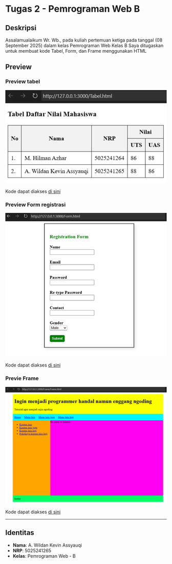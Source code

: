 # Tugas 2 - Pemrograman Web B

## Deskripsi
Assalamualaikum Wr. Wb., pada kuliah pertemuan ketiga pada tanggal (08 September 2025) dalam kelas Pemrograman Web Kelas B 
Saya ditugaskan untuk membuat kode Tabel, Form, dan Frame menggunakan HTML

## Preview
### Preview tabel
![Preview Tabel](assets/tabel.png)

Kode dapat diakses [di sini](https://github.com/wildankev/pweb-b-2/blob/main/code/tabel.html)

### Preview Form registrasi
![Preview Form](assets/form.png)

Kode dapat diakses [di sini](https://github.com/wildankev/pweb-b-2/blob/main/code/form.html)

### Previe Frame
![Preview Tabel](assets/frame.png)

Kode dapat diakses [di sini](https://github.com/wildankev/pweb-b-2/blob/main/code/frame/)

---
## Identitas
- **Nama**: A. Wildan Kevin Assyauqi  
- **NRP**: 5025241265  
- **Kelas**: Pemrograman Web - B
